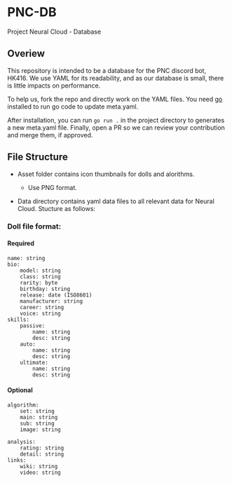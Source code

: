 # PNC-DB
Project Neural Cloud - Database

## Overiew
This repository is intended to be a database for the PNC discord bot, HK416. We use YAML for its readability, and as our database is small, there is little impacts on performance.

To help us, fork the repo and directly work on the YAML files. You need [go](https://go.dev/) installed to run go code to update meta.yaml.

After installation, you can run `go run .` in the project directory to generates a new meta.yaml file. Finally, open a PR so we can review your contribution and merge them, if approved.

## File Structure
- Asset folder contains icon thumbnails for dolls and alorithms.
    - Use PNG format.

- Data directory contains yaml data files to all relevant data for Neural Cloud. Stucture as follows:

### Doll file format:
#### Required
```
name: string
bio:
    model: string
    class: string
    rarity: byte
    birthday: string
    release: date (ISO8601)
    manufacturer: string
    career: string
    voice: string
skills:
    passive:
        name: string
        desc: string
    auto:
        name: string
        desc: string
    ultimate:
        name: string
        desc: string
```
#### Optional
```
algorithm:
    set: string
    main: string
    sub: string
    image: string

analysis:
    rating: string
    detail: string
links:
    wiki: string
    video: string
```
